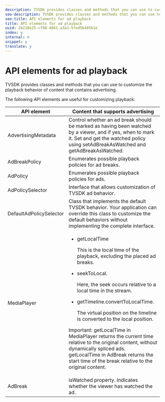```yaml
---
description: TVSDK provides classes and methods that you can use to customize the playback behavior of content that contains advertising.
seo-description: TVSDK provides classes and methods that you can use to customize the playback behavior of content that contains advertising.
seo-title: API elements for ad playback
title: API elements for ad playback
uuid: 2b218e25-cf80-4861-a3a3-5fed5b485b1e
index: y
internal: n
snippet: y
translate: y
---
```


# API elements for ad playback

TVSDK provides classes and methods that you can use to customize the playback behavior of content that contains advertising.

The following API elements are useful for customizing playback: 

<table id="table_B07E373B9D2B425AB36466B1D42411AD"> 
 <thead> 
  <tr> 
   <th colname="col1" class="entry"> API element </th> 
   <th colname="col2" class="entry"> Content that supports advertising </th> 
  </tr> 
 </thead>
 <tbody> 
  <tr> 
   <td colname="col1"><span class="apiname"> AdvertisingMetadata </span> </td> 
   <td colname="col2">Control whether an ad break should be marked as having been watched by a viewer, and if yes, when to mark it. Set and get the watched policy using <span class="codeph"> setAdBreakAsWatched</span> and <span class="codeph"> getAdBreakAsWatched</span>. </td> 
  </tr> 
  <tr> 
   <td colname="col1"><span class="apiname"> AdBreakPolicy</span> </td> 
   <td colname="col2"> Enumerates possible playback policies for ad breaks. </td> 
  </tr> 
  <tr> 
   <td colname="col1"><span class="apiname"> AdPolicy</span> </td> 
   <td colname="col2"> Enumerates possible playback policies for ads. </td> 
  </tr> 
  <tr> 
   <td colname="col1"><span class="apiname"> AdPolicySelector </span> </td> 
   <td colname="col2"> Interface that allows customization of TVSDK ad behavior. </td> 
  </tr> 
  <tr> 
   <td colname="col1"><span class="apiname"> DefaultAdPolicySelector </span> </td> 
   <td colname="col2"> Class that implements the default TVSDK behavior. Your application can override this class to customize the default behaviors without implementing the complete interface. </td> 
  </tr> 
  <tr> 
   <td colname="col1"> <span class="apiname"> MediaPlayer</span> </td> 
   <td colname="col2"> 
    <ul id="ul_37700A741403448A8760FDDA68B099AA"> 
     <li id="li_B465170D449E49489C5924572BEEB4A5"><span class="codeph"> getLocalTime</span> <p>This is the local time of the playback, excluding the placed ad breaks. </p> </li> 
     <li id="li_D9D68CF428904BB2B84E1BCE828A90DC"><span class="codeph"> seekToLocal</span>. <p>Here, the seek occurs relative to a local time in the stream. </p> </li> 
     <li id="li_9DBCA75537DC4824AA66B53A3FA28812"><span class="codeph"> getTimeline.convertToLocalTime</span>. <p>The virtual position on the timeline is converted to the local position. </p> </li> 
    </ul> <p>Important:  <span class="codeph"> getLocalTime</span> in <span class="codeph"> MediaPlayer</span> returns the current time relative to the original content, without dynamically spliced ads. <span class="codeph"> getLocalTime</span> in <span class="codeph"> AdBreak</span> returns the start time of the break relative to the original content. </p> </td> 
  </tr> 
  <tr> 
   <td colname="col1"><span class="apiname"> AdBreak</span> </td> 
   <td colname="col2"><span class="codeph"> isWatched</span> property. Indicates whether the viewer has watched the ad. </td> 
  </tr> 
 </tbody> 
</table>

